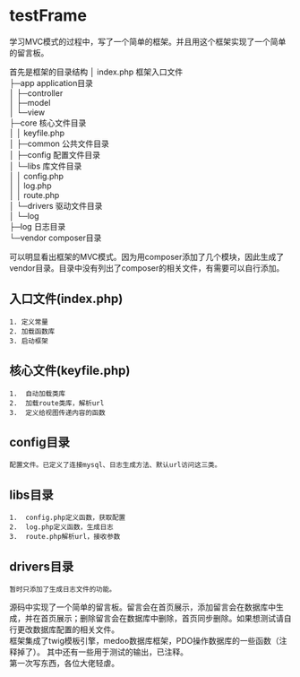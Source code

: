 # testFrame
学习MVC模式的过程中，写了一个简单的框架。并且用这个框架实现了一个简单的留言板。

首先是框架的目录结构
│  index.php            框架入口文件  
├─app                   application目录  
│  ├─controller        
│  ├─model        
│  └─view  
├─core                  核心文件目录  
│  │  keyfile.php  
│  ├─common             公共文件目录  
│  ├─config             配置文件目录  
│  └─libs               库文件目录  
│      │  config.php  
│      │  log.php  
│      │  route.php    
│      └─drivers        驱动文件目录  
│          └─log                   
├─log                   日志目录  
└─vendor                composer目录  


可以明显看出框架的MVC模式。因为用composer添加了几个模块，因此生成了vendor目录。目录中没有列出了composer的相关文件，有需要可以自行添加。 

## 入口文件(index.php)
    1. 定义常量
    2. 加载函数库
    3. 启动框架

## 核心文件(keyfile.php)
    1.  自动加载类库
    2.  加载route类库，解析url
    3.  定义给视图传递内容的函数

## config目录
    配置文件。已定义了连接mysql、日志生成方法、默认url访问这三类。

## libs目录
    1.  config.php定义函数，获取配置
    2.  log.php定义函数，生成日志
    3.  route.php解析url，接收参数

## drivers目录
    暂时只添加了生成日志文件的功能。

源码中实现了一个简单的留言板。留言会在首页展示，添加留言会在数据库中生成，并在首页展示；删除留言会在数据库中删除，首页同步删除。如果想测试请自行更改数据库配置的相关文件。  
框架集成了twig模板引擎，medoo数据库框架，PDO操作数据库的一些函数（注释掉了）。 
其中还有一些用于测试的输出，已注释。  
第一次写东西，各位大佬轻虐。
 
